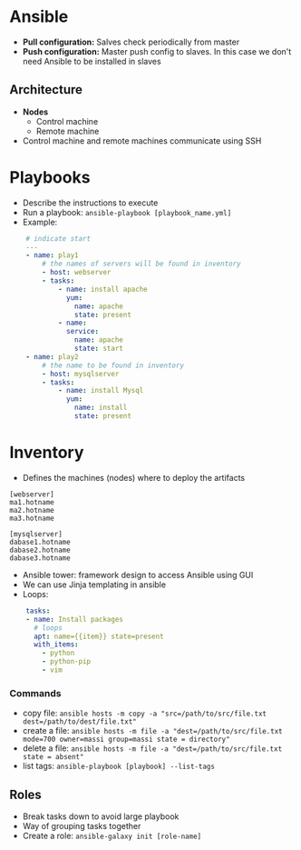 # Ansible

- **Pull configuration:** Salves check periodically from master
- **Push configuration:** Master push config to slaves. In this case we don't need Ansible to be installed in slaves

## Architecture
 
- **Nodes**
    - Control machine
    - Remote machine
- Control machine and remote machines communicate using SSH  

# Playbooks

- Describe the instructions to execute    
- Run a playbook: ````ansible-playbook [playbook_name.yml]````
- Example:

```yaml
    # indicate start
    ---
    - name: play1
        # the names of servers will be found in inventory
        - host: webserver
        - tasks:
            - name: install apache
              yum:
                name: apache
                state: present
            - name:
              service:
                name: apache
                state: start
    - name: play2
        # the name to be found in inventory
        - host: mysqlserver
        - tasks:
            - name: install Mysql
              yum:
                name: install
                state: present
```

# Inventory

- Defines the machines (nodes) where to deploy the artifacts

```
[webserver]
ma1.hotname
ma2.hotname
ma3.hotname

[mysqlserver]
dabase1.hotname
dabase2.hotname
dabase3.hotname
```

* Ansible tower: framework design to access Ansible using GUI
* We can use Jinja templating in ansible
* Loops: 
```yaml 
    tasks: 
    - name: Install packages 
      # loops
      apt: name={{item}} state=present  
      with_items:
        - python
        - python-pip
        - vim
```

### Commands

- copy file: ```ansible hosts -m copy -a "src=/path/to/src/file.txt dest=/path/to/dest/file.txt" ```
- create a file: ```ansible hosts -m file -a "dest=/path/to/src/file.txt mode=700 owner=massi group=massi state = directory" ```
- delete a file: ```ansible hosts -m file -a "dest=/path/to/src/file.txt state = absent" ```
- list tags: ``ansible-playbook [playbook] --list-tags``

## Roles

- Break tasks down to avoid large playbook
- Way of grouping tasks together
- Create a role: ````ansible-galaxy init [role-name]````    

